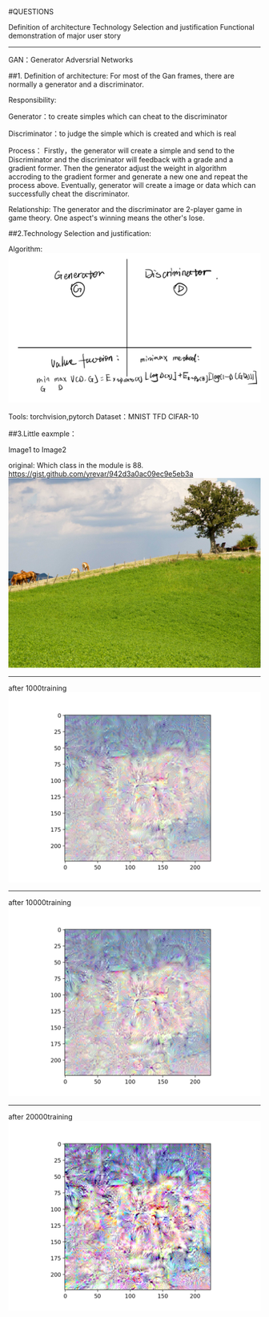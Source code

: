 #QUESTIONS

Definition of architecture
Technology Selection and justification
Functional demonstration of major user story
****
GAN：Generator Adversrial Networks


##1. Definition of architecture:
For most of the Gan frames, there are normally a generator and a discriminator.

Responsibility:	 

Generator：to create simples which can cheat to the discriminator	  

Discriminator：to judge the simple which is created and which is real


Process：  Firstly，the generator will create a simple and send to the Discriminator and the discriminator will feedback with a grade and a gradient former. 
        Then the generator adjust the weight in algorithm accroding to the gradient former and generate a new one and repeat the process above. Eventually, 
        generator will create a image or data which can successfully cheat the discriminator.
        
Relationship: The generator and the discriminator are 2-player game in game theory. One aspect's winning means the other's lose.


##2.Technology Selection and justification:


Algorithm:
![image](https://github.com/zhanghaocheng47/EC601_Project/blob/main/images/341635780754_.pic_hd.jpg)

Tools: torchvision,pytorch
Dataset：MNIST     TFD      CIFAR-10

##3.Little eaxmple：

Image1 to Image2

original:
Which class in the module is 88.
https://gist.github.com/yrevar/942d3a0ac09ec9e5eb3a
![image](https://github.com/zhanghaocheng47/EC601_Project/blob/main/images/Choose-Ground-Cover-Plants-Step-5.jpeg)
****
after 1000training
![image](https://github.com/zhanghaocheng47/EC601_Project/blob/main/images/Figure_1.png)
****
after 10000training
![image](https://github.com/zhanghaocheng47/EC601_Project/blob/main/images/Figure_2.png)
****
after 20000training
![image](https://github.com/zhanghaocheng47/EC601_Project/blob/main/images/Figure_3.png)
  



